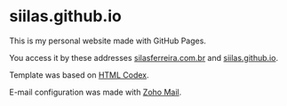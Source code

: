 # siilas.github.io

This is my personal website made with GitHub Pages.

You access it by these addresses [silasferreira.com.br](https://www.silasferreira.com.br) and [siilas.github.io](https://siilas.github.io).

Template was based on [HTML Codex](https://htmlcodex.com/personal-blog-template/).

E-mail configuration was made with [Zoho Mail](https://www.zoho.com/pt-br/mail/).

